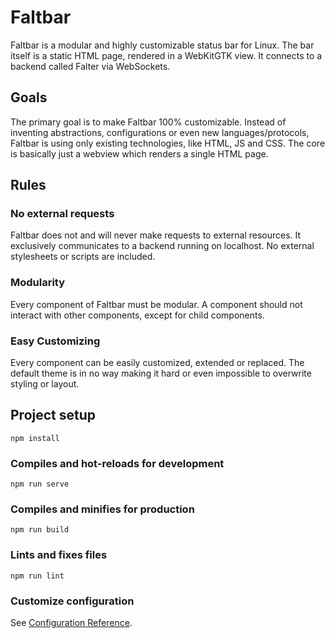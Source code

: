# Faltbar

Faltbar is a modular and highly customizable status bar for Linux.
The bar itself is a static HTML page, rendered in a WebKitGTK view. It connects
to a backend called Falter via WebSockets.

## Goals
The primary goal is to make Faltbar 100% customizable. Instead of inventing
abstractions, configurations or even new languages/protocols, Faltbar is using
only existing technologies, like HTML, JS and CSS.
The core is basically just a webview which renders a single HTML page.

## Rules

### No external requests
Faltbar does not and will never make requests to external resources. It
exclusively communicates to a backend running on localhost.
No external stylesheets or scripts are included.

### Modularity
Every component of Faltbar must be modular. A component should not interact
with other components, except for child components.

### Easy Customizing
Every component can be easily customized, extended or replaced.
The default theme is in no way making it hard or even impossible to overwrite
styling or layout.

## Project setup
```
npm install
```

### Compiles and hot-reloads for development
```
npm run serve
```

### Compiles and minifies for production
```
npm run build
```

### Lints and fixes files
```
npm run lint
```

### Customize configuration
See [Configuration Reference](https://cli.vuejs.org/config/).
